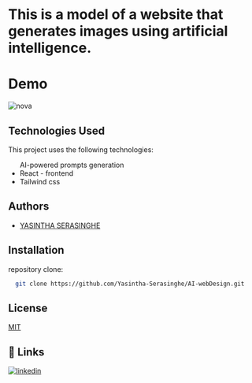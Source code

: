  # This is a model of a website that generates images using artificial intelligence.

# Demo

![nova](https://github.com/Yasintha-Serasinghe/AI-webDesign/assets/150212148/1a699f9d-751a-409a-81ad-899fb09acdbb)


## Technologies Used
This project uses the following technologies:

<ul>
AI-powered prompts generation
<li>React - frontend</li>
<li>Tailwind css</li>

</ul>

## Authors


- [YASINTHA SERASINGHE](https://github.com/Yasintha-Serasinghe)


## Installation

 repository clone:

```bash
  git clone https://github.com/Yasintha-Serasinghe/AI-webDesign.git

```

## License

[MIT](https://choosealicense.com/licenses/mit/)


## 🔗 Links
[![linkedin](https://img.shields.io/badge/linkedin-000?style=for-the-badge&logo=linkedin&logoColor=white)](https://www.linkedin.com/in/gihan-serasinghe-457033264/)
    
